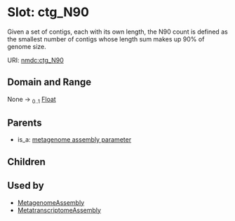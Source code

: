 
# Slot: ctg_N90


Given a set of contigs, each with its own length, the N90 count is defined as the smallest number of contigs whose length sum makes up 90% of genome size.

URI: [nmdc:ctg_N90](https://microbiomedata/meta/ctg_N90)


## Domain and Range

None &#8594;  <sub>0..1</sub> [Float](types/Float.md)

## Parents

 *  is_a: [metagenome assembly parameter](metagenome_assembly_parameter.md)

## Children


## Used by

 * [MetagenomeAssembly](MetagenomeAssembly.md)
 * [MetatranscriptomeAssembly](MetatranscriptomeAssembly.md)

